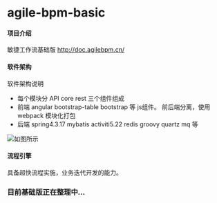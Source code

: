 # agile-bpm-basic

#### 项目介绍
敏捷工作流基础版
http://doc.agilebpm.cn/

#### 软件架构
软件架构说明
- 每个模块分 API core rest 三个组件组成
- 前端 angular bootstrap-table bootstrap 等 js组件。 前后端分离，使用webpack 模块化打包
- 后端 spring4.3.17 mybatis  activiti5.22 redis groovy quartz mq 等


![如图所示](https://gitee.com/uploads/images/2018/0525/230104_41370bb1_1861740.png "屏幕截图.png")


#### 流程引擎

具备超快流程实施，业务迭代开发的能力。


### 目前基础版正在整理中...